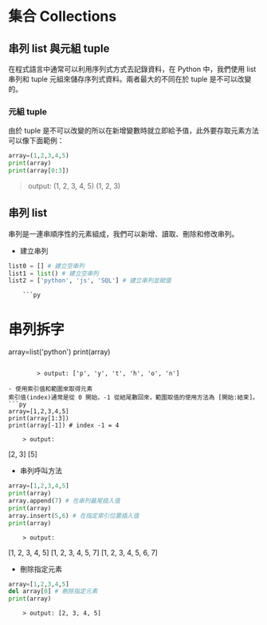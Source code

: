 # 集合 Collections
## 串列 list 與元組 tuple
在程式語言中通常可以利用序列式方式去記錄資料，在 Python 中，我們使用 list 串列和 tuple 元組來儲存序列式資料。兩者最大的不同在於 tuple 是不可以改變的。

### 元組 tuple
由於 tuple 是不可以改變的所以在新增變數時就立即給予值，此外要存取元素方法可以像下面範例：

```py
array=(1,2,3,4,5) 
print(array)
print(array[0:3])
```

> output: 
        (1, 2, 3, 4, 5)
        (1, 2, 3)

## 串列 list
串列是一連串順序性的元素組成，我們可以新增、讀取、刪除和修改串列。

- 建立串列
```py
list0 = [] # 建立空串列
list1 = list() # 建立空串列
list2 = ['python', 'js', 'SQL'] # 建立串列並賦值
```

        ```py
# 串列拆字
array=list('python')
print(array)
```

        > output: ['p', 'y', 't', 'h', 'o', 'n']

- 使用索引值和範圍來取得元素
索引值(index)通常是從 0 開始，-1 從結尾數回來，範圍取值的使用方法為 [開始:結束]。
```py
array=[1,2,3,4,5]
print(array[1:3])
print(array[-1]) # index -1 = 4
```

        > output: 
[2, 3]
[5]

- 串列呼叫方法
```py
array=[1,2,3,4,5]
print(array)
array.append(7) # 在串列最尾插入值
print(array)
array.insert(5,6) # 在指定索引位置插入值
print(array)
```
        > output:
[1, 2, 3, 4, 5]
[1, 2, 3, 4, 5, 7]
[1, 2, 3, 4, 5, 6, 7]

- 刪除指定元素
```py
array=[1,2,3,4,5]
del array[0] # 刪除指定元素
print(array)
```
        > output: [2, 3, 4, 5]
